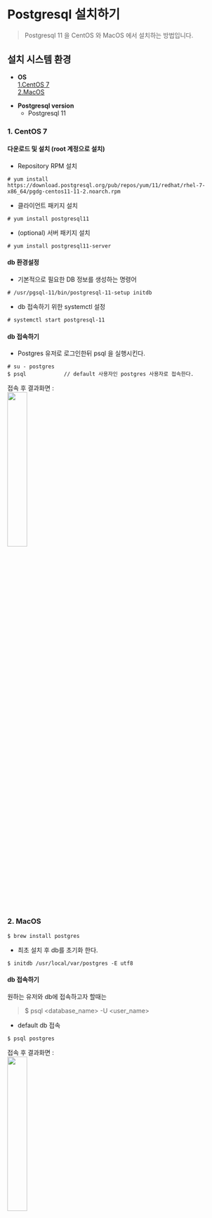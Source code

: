 # Postgresql 설치하기
> Postgresql 11 을 CentOS 와 MacOS 에서 설치하는 방법입니다.
## 설치 시스템 환경 
- **OS**  
    [1.CentOS 7](#1.-CentOS-7)  
    [2.MacOS](#2.-MacOS)

* **Postgresql version**
    * Postgresql 11

### 1. CentOS 7
#### 다운로드 및 설치 (root 계정으로 설치)  
* Repository RPM 설치
```
# yum install https://download.postgresql.org/pub/repos/yum/11/redhat/rhel-7-x86_64/pgdg-centos11-11-2.noarch.rpm
```
* 클라이언트 패키지 설치
```
# yum install postgresql11
```
* (optional) 서버 패키지 설치
```
# yum install postgresql11-server
```
#### db 환경설정
* 기본적으로 필요한 DB 정보를 생성하는 명령어
```
# /usr/pgsql-11/bin/postgresql-11-setup initdb
```
* db 접속하기 위한 systemctl 설정
```
# systemctl start postgresql-11
```
#### db 접속하기
* Postgres 유저로 로그인한뒤 psql 을 실행시킨다.
```
# su - postgres
$ psql            // default 사용자인 postgres 사용자로 접속한다.
```
접속 후 결과화면 :  
<img src="https://github.com/jinnyjinnyjinjin/databases/blob/master/postgresql/images/3.png" width="30%">

### 2. MacOS
```
$ brew install postgres
```
* 최초 설치 후 db를 초기화 한다.
```
$ initdb /usr/local/var/postgres -E utf8
```
#### db 접속하기
원하는 유저와 db에 접속하고자 할때는   
 >$ psql <database_name> -U <user_name>
 * default db 접속
```
$ psql postgres
```
접속 후 결과화면 :  
<img src="https://github.com/jinnyjinnyjinjin/databases/blob/master/postgresql/images/4.png" width="30%">




